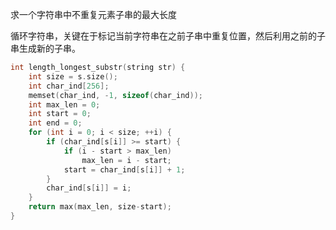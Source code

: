 求一个字符串中不重复元素子串的最大长度



循环字符串，关键在于标记当前字符串在之前子串中重复位置，然后利用之前的子串生成新的子串。



```cpp
int length_longest_substr(string str) {
    int size = s.size();
    int char_ind[256];
    memset(char_ind, -1, sizeof(char_ind));
    int max_len = 0;
    int start = 0;
    int end = 0;
    for (int i = 0; i < size; ++i) {
        if (char_ind[s[i]] >= start) {
            if (i - start > max_len)
                max_len = i - start;
            start = char_ind[s[i]] + 1;
        }
        char_ind[s[i]] = i;
    }
    return max(max_len, size-start);
}
```

